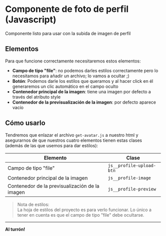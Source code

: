 # Componente de foto de perfil (Javascript)

Componente listo para usar con la subida de imagen de perfil

## Elementos

Para que funcione correctamente necesitaremos estos elementos:

- **Campo de tipo "file"**: no podemos darles estilos correctamente pero lo necesitamos para añadir un archivo; lo vamos a ocultar ;)
- **Botón**: Podemos darle los estilos que queramos y al hacer click en él generaremos un clic automático en el campo oculto
- **Contenedor principal de la imagen**: tiene una imagen por defecto a través del atributo style
- **Contenedor de la previsualización de la imagen**: por defecto aparece vacío

## Cómo usarlo

Tendremos que enlazar el archivo `get-avatar.js` a nuestro html y asegurarnos de que nuestros cuatro elementos tienen estas clases (además de las que usemos para dar estilos):

| Elemento | Clase |
|---|---|
| Campo de tipo "file" | `js__profile-upload-btn` |
| Contenedor principal de la imagen | `js__profile-image` |
| Contenedor de la previsualización de la imagen | `js__profile-preview` |

> Nota de estilos:  
La hoja de estilos del proyecto es para verlo funcionar. Lo único a tener en cuenta es que el campo de tipo "file" debe ocultarse.

***

**Al turrón!**
